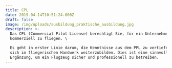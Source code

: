 ```yaml
---
title: CPL
date: 2019-04-14T10:51:24.000Z
draft: false
image: /img/uploads/ausbildung_praktische_ausbildung.jpg
description: >-
  Das CPL (Commercial Pilot License) berechtigt Sie, für ein Unternehmen
  kommerziell zu fliegen. \

  Es geht in erster Linie darum, die Kenntnisse aus dem PPL zu vertiefen und
  sich im fliegerischen Handwerk weiterzubilden. Dies ist eine sinnvolle
  Ergänzung, um ein Flugzeug sicher und professionell zu betreiben.
---
```


